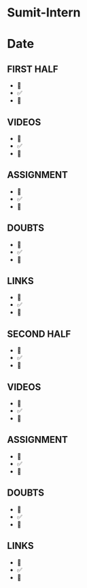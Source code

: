 # Sumit-Intern

# Date 


## FIRST HALF

- 🚧 
- ✅
- 🚫

## VIDEOS
- 🚧 
- ✅
- 🚫


## ASSIGNMENT
- 🚧 
- ✅
- 🚫


## DOUBTS
- 🚧 
- ✅
- 🚫


## LINKS
- 🚧 
- ✅
- 🚫


## SECOND HALF
- 🚧 
- ✅
- 🚫



## VIDEOS
- 🚧 
- ✅
- 🚫



## ASSIGNMENT
- 🚧 
- ✅
- 🚫



## DOUBTS
- 🚧 
- ✅
- 🚫



## LINKS

- 🚧 
- ✅
- 🚫


